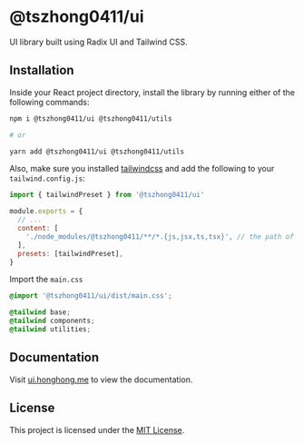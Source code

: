# @tszhong0411/ui

UI library built using Radix UI and Tailwind CSS.

## Installation

Inside your React project directory, install the library by running either of the following commands:

```bash
npm i @tszhong0411/ui @tszhong0411/utils

# or

yarn add @tszhong0411/ui @tszhong0411/utils
```

Also, make sure you installed [tailwindcss](https://tailwindcss.com/docs/installation) and add the following to your `tailwind.config.js`:

```js
import { tailwindPreset } from '@tszhong0411/ui'

module.exports = {
  // ...
  content: [
    './node_modules/@tszhong0411/**/*.{js,jsx,ts,tsx}', // the path of @tszhong0411/*
  ],
  presets: [tailwindPreset],
}
```

Import the `main.css`

```css
@import '@tszhong0411/ui/dist/main.css';

@tailwind base;
@tailwind components;
@tailwind utilities;
```

## Documentation

Visit [ui.honghong.me](https://ui.honghong.me) to view the documentation.

## License

This project is licensed under the [MIT License](LICENSE).
